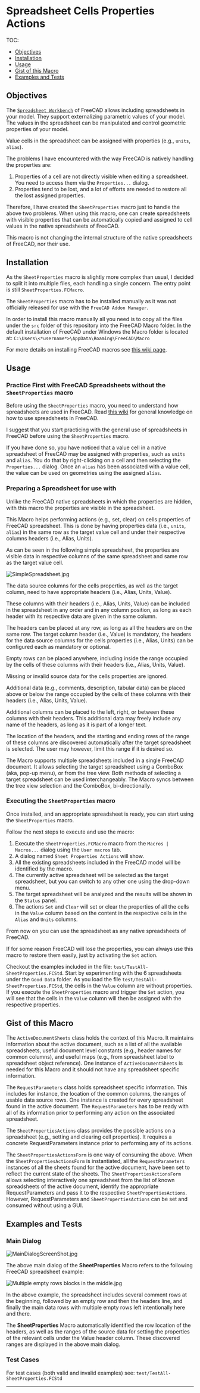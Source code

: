 # Spreadsheet Cells Properties Actions

TOC:

- [Objectives](#objectives)
- [Installation](#installation)
- [Usage](#usage)
- [Gist of this Macro](#gist-of-this-macro)
- [Examples and Tests](#examples-and-tests)

## Objectives

The [`Spreadsheet Workbench`][1] of FreeCAD allows including spreadsheets in your model. They support externalizing parametric values of your model. The values in the spreadsheet can be manipulated and control geometric properties of your model.

Value cells in the spreadsheet can be assigned with properties (e.g., `units`, `alias`). 

The problems I have encountered with the way FreeCAD is natively handling the properties are:

1. Properties of a cell are not directly visible when editing a spreadsheet. You need to access them via the `Properties...` dialog.
2. Properties tend to be lost, and a lot of efforts are needed to restore all the lost assigned properties.

Therefore, I have created the `SheetProperties` macro just to handle the above two problems. When using this macro, one can create spreadsheets with visible properties that can be automatically copied and assigned to cell values in the native spreadsheets of FreeCAD.

This macro is not changing the internal structure of the native spreadsheets of FreeCAD, nor their use.

## Installation

As the `SheetProperties` macro is slightly more complex than usual, I decided to split it into multiple files, each handling a single concern. The entry point is still `SheetProperties.FCMacro`.

The `SheetProperties` macro has to be installed manually as it was not officially released for use with the `FreeCAD Addon Manager`. 

In order to install this macro manually all you need is to copy all the files under the `src` folder of this repository into the FreeCAD Macro folder. In the default installation of FreeCAD under Windows the Macro folder is located at: `C:\Users\<*username*>\AppData\Roaming\FreeCAD\Macro`

For more details on installing FreeCAD macros see [this wiki page][2].

## Usage

### Practice First with FreeCAD Spreadsheets without the `SheetProperties` macro

Before using the `SheetProperties` macro, you need to understand how spreadsheets are used in FreeCAD. Read [this wiki][1] for general knowledge on how to use spreadsheets in FreeCAD.

I suggest that you start practicing with the general use of spreadsheets in FreeCAD before using the `SheetProperties` macro.

If you have done so, you have noticed that a value cell in a native spreadsheet of FreeCAD may be assigned with properties, such as `units` and `alias`. You do that by right-clicking on a cell and then selecting the `Properties...` dialog. Once an `alias` has been associated with a value cell, the value can be used on geometries using the assigned `alias`.

### Preparing a Spreadsheet for use with

Unlike the FreeCAD native spreadsheets in which the properties are hidden, with this macro the properties are visible in the spreadsheet.

This Macro helps performing actions (e.g., set, clear) on cells properties of FreeCAD spreadsheet. This is done by having properties data (i.e., `units`, `alias`) in the same row as the target value cell and under their respective columns headers (i.e., Alias, Units).

As can be seen in the following simple spreadsheet, the properties are visible data in respective columns of the same spreadsheet and same row as the target value cell.

![SimpleSpreadsheet.jpg][3]

The data source columns for the cells properties, as well as the target column, need to have appropriate headers (i.e., Alias, Units, Value).

These columns with their headers (i.e., Alias, Units, Value) can be included in the spreadsheet in any order and in any column position, as long as each header with its respective data are given in the same column.

The headers can be placed at any row, as long as all the headers are on the same row. The target column header (i.e., Value) is mandatory, the headers for the data source columns for the cells properties (i.e., Alias, Units) can be configured each as mandatory or optional.

Empty rows can be placed anywhere, including inside the range occupied by the cells of these columns with their headers (i.e., Alias, Units, Value).

Missing or invalid source data for the cells properties are ignored.

Additional data (e.g., comments, description, tabular data) can be placed above or below the range occupied by the cells of these columns with their headers (i.e., Alias, Units, Value).

Additional columns can be placed to the left, right, or between these columns with their headers. This additional data may freely include any name of the headers, as long as it is part of a longer text.

The location of the headers, and the starting and ending rows of the range of these columns are discovered automatically after the target spreadsheet is selected. The user may however, limit this range if it is desired so.

The Macro supports multiple spreadsheets included in a single FreeCAD document. It allows selecting the target spreadsheet using a ComboBox (aka, pop-up menu), or from the tree view. Both methods of selecting a target spreadsheet can be used interchangeably. The Macro syncs between the tree view selection and the ComboBox, bi-directionally.

### Executing the `SheetProperties` macro

Once installed, and an appropriate spreadsheet is ready, you can start using the `SheetProperties` macro. 

Follow the next steps to execute and use the macro:

1. Execute the `SheetProperties.FCMacro` macro from the `Macros | Macros...` dialog using the `User macros` tab.
2. A dialog named `Sheet Properties Actions` will show. 
3. All the existing spreadsheets included in the FreeCAD model will be identified by the macro.
4. The currently active spreadsheet will be selected as the target spreadsheet, but you can switch to any other one using the drop-down menu.
5. The target spreadsheet will be analyzed and the results will be shown in the `Status` panel.
6. The actions `Set` and `Clear` will set or clear the properties of all the cells in the `Value` column based on the content in the respective cells in the  `Alias` and `Units` columns.

From now on you can use the spreadsheet as any native spreadsheets of FreeCAD.

If for some reason FreeCAD will lose the properties, you can always use this macro to restore them easily, just by activating the `Set` action.

Checkout the examples included in the file: `test/TestAll-SheetProperties.FCStd`. Start by experimenting with the 6 spreadsheets under the `Good Data` folder. As you load the file `test/TestAll-SheetProperties.FCStd`, the cells in the `Value` column are without properties. If you execute the `SheetProperties` macro and trigger the `Set` action, you will see that the cells in the `Value` column will then be assigned with the respective properties.

## Gist of this Macro

The `ActiveDocumentSheets` class holds the context of this Macro. It maintains 
information about the active document, such as a list of all the available 
spreadsheets, useful document level constants (e.g., header names for common 
columns), and useful maps (e.g., from spreadsheet label to spreadsheet object 
reference). One instance of `ActiveDocumentSheets` is needed for this Macro and 
it should not have any spreadsheet specific information.

The `RequestParameters` class holds spreadsheet specific information. This 
includes for instance, the location of the common columns, the ranges of usable 
data source rows. One instance is created for every spreadsheet found in the 
active document. The `RequestParameters` has to be ready with all of its 
information prior to performing any action on the associated spreadsheet.

The `SheetPropertiesActions` class provides the possible actions on a spreadsheet 
(e.g., setting and clearing cell properties). It requires a concrete 
RequestParameters instance prior to performing any of its actions.

The `SheetPropertiesActionsForm` is one way of consuming the above. When the 
`SheetPropertiesActionsForm` is instantiated, all the `RequestParameters` instances 
of all the sheets found for the active document, have been set to reflect the 
current state of the sheets. The `SheetPropertiesActionsForm` allows selecting 
interactively one spreadsheet from the list of known spreadsheets of the active 
document, identify the appropriate RequestParameters and pass it to the respective 
`SheetPropertiesActions`. However, RequestParameters and `SheetPropertiesActions` can 
be set and consumed without using a GUI.

## Examples and Tests

### Main Dialog

![MainDialogScreenShot.jpg][4]

The above main dialog of the **SheetProperties** Macro refers to the following 
FreeCAD spreadsheet example:

![Multiple empty rows blocks in the middle.jpg][5]

In the above example, the spreadsheet includes several comment rows at the beginning, 
followed by an empty row and then the headers line, and finally the main data rows with 
multiple empty rows left intentionally here and there.

The **SheetProperties** Macro automatically identified the row location of the headers, 
as well as the ranges of the source data for setting the properties of the relevant cells 
under the Value header column. These discovered ranges are displayed in the above main dialog.

### Test Cases

For test cases (both valid and invalid examples) see: `test/TestAll-SheetProperties.FCStd`

---

[1]: https://wiki.freecadweb.org/Manual:Using_spreadsheets
[2]: https://wiki.freecadweb.org/How_to_install_macros
[3]: assets/SimpleSpreadsheet.jpg
[4]: assets/MainDialogScreenShot.jpg
[5]: assets/MultipleEmptyRowsBlocksInTheMiddle.jpg